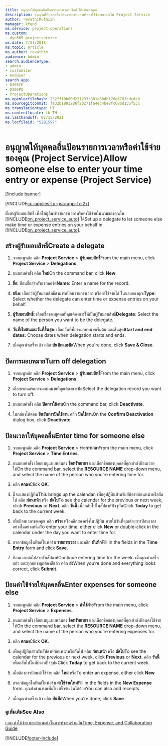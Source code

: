 ```yaml
---
title: อนุญาตให้บุคคลอื่นป้อนรายการเวลาหรือค่าใช้จ่ายของคุณ
description: อนุญาตให้บุคคลอื่นป้อนรายการเวลาหรือค่าใช้จ่ายของคุณใน Project Service
author: revathiMuthiah
manager: kfend
ms.service: project-operations
ms.custom:
- dyn365-projectservice
ms.date: 7/31/2018
ms.topic: article
ms.author: revathim
audience: Admin
search.audienceType:
- admin
- customizer
- enduser
search.app:
- D365CE
- D365PS
- ProjectOperations
ms.openlocfilehash: 252fff0b60d221233c881e68db176e6763cdcdc0
ms.sourcegitcommit: fa32b1893286f20271fa4ec4be8fc68bd135f53c
ms.translationtype: HT
ms.contentlocale: th-TH
ms.lasthandoff: 02/15/2021
ms.locfileid: "5291597"
---
```

# <a name="allow-someone-else-to-enter-your-time-entry-or-expense-project-service"></a><span data-ttu-id="8d8ae-103">อนุญาตให้บุคคลอื่นป้อนรายการเวลาหรือค่าใช้จ่ายของคุณ (Project Service)</span><span class="sxs-lookup"><span data-stu-id="8d8ae-103">Allow someone else to enter your time entry or expense (Project Service)</span></span>

[!include [banner](../includes/psa-now-project-operations.md)]

[!INCLUDE[cc-applies-to-psa-app-1x-2x](../includes/cc-applies-to-psa-app-1x-2x.md)]

<span data-ttu-id="8d8ae-104">ตั้งค่าผู้รับมอบสิทธิ์ เพื่อให้ผู้อื่นทำรายการเวลาหรือค่าใช้จ่ายในนามของคุณใน [!INCLUDE[pn_project_service_auto](../includes/pn-project-service-auto.md)] ได้</span><span class="sxs-lookup"><span data-stu-id="8d8ae-104">Set up a delegate to let someone else make time or expense entries on your behalf in [!INCLUDE[pn_project_service_auto](../includes/pn-project-service-auto.md)].</span></span>  
  
## <a name="create-a-delegate"></a><span data-ttu-id="8d8ae-105">สร้างผู้รับมอบสิทธิ์</span><span class="sxs-lookup"><span data-stu-id="8d8ae-105">Create a delegate</span></span>  
  
1.  <span data-ttu-id="8d8ae-106">จากเมนูหลัก คลิก **Project Service** > **ผู้รับมอบสิทธิ์**</span><span class="sxs-lookup"><span data-stu-id="8d8ae-106">From the main menu, click **Project Service** > **Delegations**.</span></span>  
  
2.  <span data-ttu-id="8d8ae-107">บนแถบคำสั่ง คลิก **ใหม่**</span><span class="sxs-lookup"><span data-stu-id="8d8ae-107">On the command bar, click **New**.</span></span>  
  
3. <span data-ttu-id="8d8ae-108">**ชื่อ**: ป้อนชื่อสำหรับเรกคอร์ด</span><span class="sxs-lookup"><span data-stu-id="8d8ae-108">**Name**: Enter a name for the record.</span></span>  
  
4. <span data-ttu-id="8d8ae-109">**ชนิด**: เลือกว่าผู้รับมอบสิทธิ์สามารถป้อนรายการเวลา หรือค่าใช้จ่ายได้ ในนามของคุณ</span><span class="sxs-lookup"><span data-stu-id="8d8ae-109">**Type**: Select whether the delegate can enter time or expense entries on your behalf.</span></span>  
  
5. <span data-ttu-id="8d8ae-110">**ผู้รับมอบสิทธิ์**: เลือกชื่อของบุคคลที่คุณต้องการให้เป็นผู้รับมอบสิทธิ์</span><span class="sxs-lookup"><span data-stu-id="8d8ae-110">**Delegate**: Select the name of the person you want to be the delegate.</span></span>  
  
6. <span data-ttu-id="8d8ae-111">**วันที่เริ่มต้นและวันที่สิ้นสุด**: เลือกวันที่ที่การมอบหมายเริ่มต้น และสิ้นสุด</span><span class="sxs-lookup"><span data-stu-id="8d8ae-111">**Start and end dates**: Choose dates when delegation starts and ends.</span></span>  
  
7.  <span data-ttu-id="8d8ae-112">เมื่อคุณทำเสร็จแล้ว คลิก **บันทึกและปิด**</span><span class="sxs-lookup"><span data-stu-id="8d8ae-112">When you're done, click **Save & Close**.</span></span>  
  
## <a name="turn-off-delegation"></a><span data-ttu-id="8d8ae-113">ปิดการมอบหมาย</span><span class="sxs-lookup"><span data-stu-id="8d8ae-113">Turn off delegation</span></span>  
  
1.  <span data-ttu-id="8d8ae-114">จากเมนูหลัก คลิก **Project Service** > **ผู้รับมอบสิทธิ์**</span><span class="sxs-lookup"><span data-stu-id="8d8ae-114">From the main menu, click **Project Service** > **Delegations**.</span></span>  
  
2.  <span data-ttu-id="8d8ae-115">เลือกเรกคอร์ดการมอบหมายที่คุณต้องการปิด</span><span class="sxs-lookup"><span data-stu-id="8d8ae-115">Select the delegation record you want to turn off.</span></span>  
  
3.  <span data-ttu-id="8d8ae-116">บนแถบคำสั่ง คลิก **ปิดการใช้งาน**</span><span class="sxs-lookup"><span data-stu-id="8d8ae-116">On the command bar, click **Deactivate**.</span></span>  
  
4.  <span data-ttu-id="8d8ae-117">ในกล่องโต้ตอบ **ยืนยันการปิดใช้งาน** คลิก **ปิดใช้งาน**</span><span class="sxs-lookup"><span data-stu-id="8d8ae-117">On the **Confirm Deactivation** dialog box, click **Deactivate**.</span></span>  
  
## <a name="enter-time-for-someone-else"></a><span data-ttu-id="8d8ae-118">ป้อนเวลาให้บุคคลอื่น</span><span class="sxs-lookup"><span data-stu-id="8d8ae-118">Enter time for someone else</span></span>  
  
1.  <span data-ttu-id="8d8ae-119">จากเมนูหลัก คลิก **Project Service** > **รายการเวลา**</span><span class="sxs-lookup"><span data-stu-id="8d8ae-119">From the main menu, click **Project Service** > **Time Entries**.</span></span>  
  
2.  <span data-ttu-id="8d8ae-120">บนแถบคำสั่ง เลือกเมนูแบบหล่นลง **ชื่อทรัพยากร** และเลือกชื่อของบุคคลที่คุณกำลังป้อนเวลาให้</span><span class="sxs-lookup"><span data-stu-id="8d8ae-120">On the command bar, select the **RESOURCE NAME** drop-down menu, and select the name of the person who you’re entering time for.</span></span>  
  
3.  <span data-ttu-id="8d8ae-121">คลิก **ตกลง**</span><span class="sxs-lookup"><span data-stu-id="8d8ae-121">Click **OK**.</span></span>  
  
4.  <span data-ttu-id="8d8ae-122">นี่จะแสดงปฏิทิน</span><span class="sxs-lookup"><span data-stu-id="8d8ae-122">This brings up the calendar.</span></span> <span data-ttu-id="8d8ae-123">เพื่อดูปฏิทินสำหรับสัปดาห์ก่อนหน้าหรือถัดไป คลิก **ก่อนหน้า** หรือ **ถัดไป**</span><span class="sxs-lookup"><span data-stu-id="8d8ae-123">To see the calendar for the previous or next week, click **Previous** or **Next**.</span></span> <span data-ttu-id="8d8ae-124">คลิก **วันนี้** เพื่อกลับไปในสัปดาห์ปัจจุบัน</span><span class="sxs-lookup"><span data-stu-id="8d8ae-124">Click **Today** to get back to the current week.</span></span>  
  
5.  <span data-ttu-id="8d8ae-125">เพื่อป้อนเวลาของคุณ คลิก **สร้าง** หรือคลิกสองครั้งในปฏิทิน ภายใต้วันที่คุณต้องการป้อนเวลา อย่างใดอย่างหนึ่ง</span><span class="sxs-lookup"><span data-stu-id="8d8ae-125">To enter your time, either click **New** or double-click in the calendar under the day you want to enter time for.</span></span>  
  
6.  <span data-ttu-id="8d8ae-126">กรอกข้อมูลในฟิลด์ในฟอร์ม **รายการเวลา** และคลิก **บันทึก**</span><span class="sxs-lookup"><span data-stu-id="8d8ae-126">Fill in the fields in the **Time Entry** form and click **Save**.</span></span>  
  
7.  <span data-ttu-id="8d8ae-127">ป้อนเวลาต่อไปสำหรับสัปดาห์</span><span class="sxs-lookup"><span data-stu-id="8d8ae-127">Continue entering time for the week.</span></span> <span data-ttu-id="8d8ae-128">เมื่อคุณทำเสร็จแล้ว และทุกอย่างถูกต้องดีแล้ว คลิก **ส่ง**</span><span class="sxs-lookup"><span data-stu-id="8d8ae-128">When you’re done and everything looks correct, click **Submit**.</span></span>  
  
## <a name="enter-expenses-for-someone-else"></a><span data-ttu-id="8d8ae-129">ป้อนค่าใช้จ่ายให้บุคคลอื่น</span><span class="sxs-lookup"><span data-stu-id="8d8ae-129">Enter expenses for someone else</span></span>  
  
1.  <span data-ttu-id="8d8ae-130">จากเมนูหลัก คลิก **Project Service** > **ค่าใช้จ่าย**</span><span class="sxs-lookup"><span data-stu-id="8d8ae-130">From the main menu, click **Project Service** > **Expenses**.</span></span>  
  
2.  <span data-ttu-id="8d8ae-131">บนแถบคำสั่ง เลือกเมนูแบบหล่นลง **ชื่อทรัพยากร** และเลือกชื่อของบุคคลที่คุณกำลังป้อนค่าใช้จ่ายให้</span><span class="sxs-lookup"><span data-stu-id="8d8ae-131">On the command bar, select the **RESOURCE NAME** drop-down menu, and select the name of the person who you’re entering expenses for.</span></span>  
  
3.  <span data-ttu-id="8d8ae-132">คลิก **ตกลง**</span><span class="sxs-lookup"><span data-stu-id="8d8ae-132">Click **OK**.</span></span>  
  
4.  <span data-ttu-id="8d8ae-133">เพื่อดูปฏิทินสำหรับสัปดาห์ก่อนหน้าหรือถัดไป คลิก **ก่อนหน้า** หรือ **ถัดไป**</span><span class="sxs-lookup"><span data-stu-id="8d8ae-133">To see the calendar for the previous or next week, click **Previous** or **Next**.</span></span> <span data-ttu-id="8d8ae-134">คลิก **วันนี้** เพื่อกลับไปในสัปดาห์ปัจจุบัน</span><span class="sxs-lookup"><span data-stu-id="8d8ae-134">Click **Today** to get back to the current week.</span></span>  
  
5.  <span data-ttu-id="8d8ae-135">เมื่อต้องการป้อนค่าใช้จ่าย คลิก **ใหม่** หรือ</span><span class="sxs-lookup"><span data-stu-id="8d8ae-135">To enter an expense, either click **New**</span></span>  
  
6.  <span data-ttu-id="8d8ae-136">กรอกข้อมูลในฟิลด์ในฟอร์ม **ค่าใช้จ่ายใหม่**</span><span class="sxs-lookup"><span data-stu-id="8d8ae-136">Fill in the fields in the **New Expense** form.</span></span> <span data-ttu-id="8d8ae-137">คุณยังสามารถเพิ่มใบเสร็จรับเงินได้ด้วย</span><span class="sxs-lookup"><span data-stu-id="8d8ae-137">You can also add receipts.</span></span>  
  
7.  <span data-ttu-id="8d8ae-138">เมื่อคุณทำเสร็จแล้ว คลิก **บันทึก**</span><span class="sxs-lookup"><span data-stu-id="8d8ae-138">When you’re done, click **Save**.</span></span>  
  
### <a name="see-also"></a><span data-ttu-id="8d8ae-139">ดูเพิ่มเติม</span><span class="sxs-lookup"><span data-stu-id="8d8ae-139">See Also</span></span>  
 [<span data-ttu-id="8d8ae-140">เวลา ค่าใช้จ่าย และคำแนะนำในการทำงานร่วมกัน</span><span class="sxs-lookup"><span data-stu-id="8d8ae-140">Time, Expense, and Collaboration Guide</span></span>](../psa/time-expense-collaboration-guide.md)


[!INCLUDE[footer-include](../includes/footer-banner.md)]